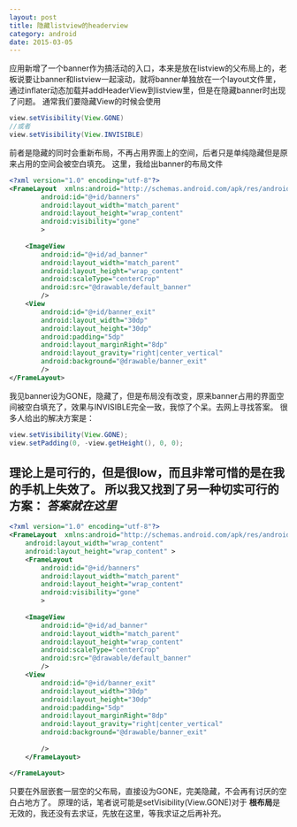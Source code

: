 ```yaml
---
layout: post
title: 隐藏listview的headerview
category: android
date: 2015-03-05
---
```


应用新增了一个banner作为搞活动的入口，本来是放在listview的父布局上的，老板说要让banner和listview一起滚动，就将banner单独放在一个layout文件里，通过inflater动态加载并addHeaderView到listview里，但是在隐藏banner时出现了问题。
通常我们要隐藏View的时候会使用
```java
view.setVisibility(View.GONE)
//或者
view.setVisibility(View.INVISIBLE)
```
前者是隐藏的同时会重新布局，不再占用界面上的空间，后者只是单纯隐藏但是原来占用的空间会被空白填充。
这里，我给出banner的布局文件
```xml
<?xml version="1.0" encoding="utf-8"?>
<FrameLayout  xmlns:android="http://schemas.android.com/apk/res/android"
        android:id="@+id/banners"
        android:layout_width="match_parent"
        android:layout_height="wrap_content"
        android:visibility="gone"
        >
        
    <ImageView 
        android:id="@+id/ad_banner"
        android:layout_width="match_parent"
        android:layout_height="wrap_content"
        android:scaleType="centerCrop"
        android:src="@drawable/default_banner"
        />
    <View 
        android:id="@+id/banner_exit"
        android:layout_width="30dp"
        android:layout_height="30dp"
        android:padding="5dp"
        android:layout_marginRight="8dp"
        android:layout_gravity="right|center_vertical"
        android:background="@drawable/banner_exit"
        />
</FrameLayout>
```
我见banner设为GONE，隐藏了，但是布局没有改变，原来banner占用的界面空间被空白填充了，效果与INVISIBLE完全一致，我惊了个呆。去网上寻找答案。
很多人给出的解决方案是：
```java
view.setVisibility(View.GONE);
view.setPadding(0, -view.getHeight(), 0, 0);
```
理论上是可行的，但是很low，而且非常可惜的是在我的手机上失效了。
所以我又找到了另一种切实可行的方案：
*答案就在这里*
--------------
```xml
<?xml version="1.0" encoding="utf-8"?>
<FrameLayout  xmlns:android="http://schemas.android.com/apk/res/android"
    android:layout_width="wrap_content"
    android:layout_height="wrap_content" >
    <FrameLayout
        android:id="@+id/banners"
        android:layout_width="match_parent"
        android:layout_height="wrap_content"
        android:visibility="gone"
        >
        
    <ImageView 
        android:id="@+id/ad_banner"
        android:layout_width="match_parent"
        android:layout_height="wrap_content"
        android:scaleType="centerCrop"
        android:src="@drawable/default_banner"
        />
    <View 
        android:id="@+id/banner_exit"
        android:layout_width="30dp"
        android:layout_height="30dp"
        android:padding="5dp"
        android:layout_marginRight="8dp"
        android:layout_gravity="right|center_vertical"
        android:background="@drawable/banner_exit"
        
        />
    </FrameLayout>

</FrameLayout>
```
只要在外层嵌套一层空的父布局，直接设为GONE，完美隐藏，不会再有讨厌的空白占地方了。
原理的话，笔者说可能是setVisibility(View.GONE)对于 **根布局**是无效的，我还没有去求证，先放在这里，等我求证之后再补充。